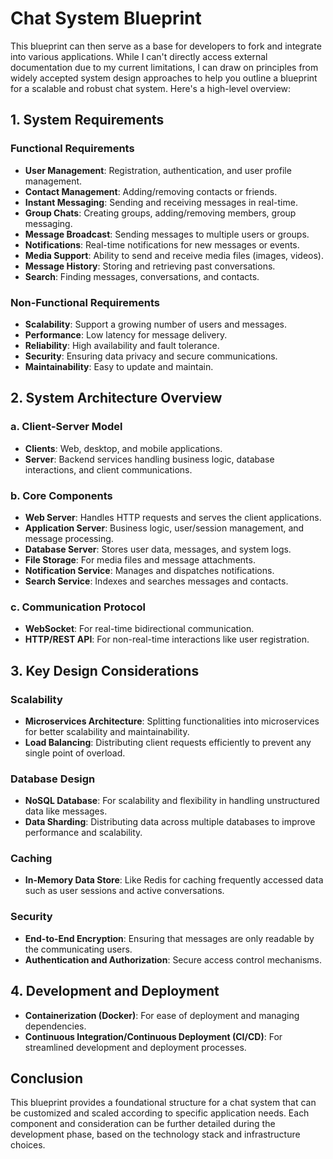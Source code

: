 # Chat System Blueprint

This blueprint can then serve as a base for developers to fork and integrate into various
applications. While I can't directly access external documentation due to my current limitations, I
can draw on principles from widely accepted system design approaches to help you outline a blueprint
for a scalable and robust chat system. Here's a high-level overview:

## 1. System Requirements

### Functional Requirements

- **User Management**: Registration, authentication, and user profile management.
- **Contact Management**: Adding/removing contacts or friends.
- **Instant Messaging**: Sending and receiving messages in real-time.
- **Group Chats**: Creating groups, adding/removing members, group messaging.
- **Message Broadcast**: Sending messages to multiple users or groups.
- **Notifications**: Real-time notifications for new messages or events.
- **Media Support**: Ability to send and receive media files (images, videos).
- **Message History**: Storing and retrieving past conversations.
- **Search**: Finding messages, conversations, and contacts.

### Non-Functional Requirements

- **Scalability**: Support a growing number of users and messages.
- **Performance**: Low latency for message delivery.
- **Reliability**: High availability and fault tolerance.
- **Security**: Ensuring data privacy and secure communications.
- **Maintainability**: Easy to update and maintain.

## 2. System Architecture Overview

### a. Client-Server Model

- **Clients**: Web, desktop, and mobile applications.
- **Server**: Backend services handling business logic, database interactions, and client
  communications.

### b. Core Components

- **Web Server**: Handles HTTP requests and serves the client applications.
- **Application Server**: Business logic, user/session management, and message processing.
- **Database Server**: Stores user data, messages, and system logs.
- **File Storage**: For media files and message attachments.
- **Notification Service**: Manages and dispatches notifications.
- **Search Service**: Indexes and searches messages and contacts.

### c. Communication Protocol

- **WebSocket**: For real-time bidirectional communication.
- **HTTP/REST API**: For non-real-time interactions like user registration.

## 3. Key Design Considerations

### Scalability

- **Microservices Architecture**: Splitting functionalities into microservices for better
  scalability and maintainability.
- **Load Balancing**: Distributing client requests efficiently to prevent any single point of
  overload.

### Database Design

- **NoSQL Database**: For scalability and flexibility in handling unstructured data like messages.
- **Data Sharding**: Distributing data across multiple databases to improve performance and
  scalability.

### Caching

- **In-Memory Data Store**: Like Redis for caching frequently accessed data such as user sessions
  and active conversations.

### Security

- **End-to-End Encryption**: Ensuring that messages are only readable by the communicating users.
- **Authentication and Authorization**: Secure access control mechanisms.

## 4. Development and Deployment

- **Containerization (Docker)**: For ease of deployment and managing dependencies.
- **Continuous Integration/Continuous Deployment (CI/CD)**: For streamlined development and
  deployment processes.

## Conclusion

This blueprint provides a foundational structure for a chat system that can be customized and scaled
according to specific application needs. Each component and consideration can be further detailed
during the development phase, based on the technology stack and infrastructure choices.
